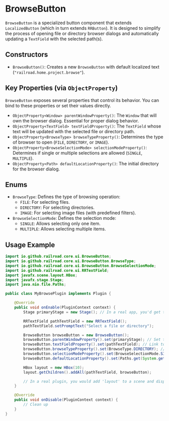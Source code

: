 # BrowseButton

`BrowseButton` is a specialized button component that extends `LocalizedButton` (which in turn extends `RRButton`). It is designed to simplify the process of opening file or directory browser dialogs and automatically updating a `TextField` with the selected path(s).

## Constructors

- `BrowseButton()`: Creates a new `BrowseButton` with default localized text (`"railroad.home.project.browse"`).

## Key Properties (via `ObjectProperty`)

`BrowseButton` exposes several properties that control its behavior. You can bind to these properties or set their values directly.

- `ObjectProperty<Window> parentWindowProperty()`: The `Window` that will own the browser dialog. Essential for proper dialog behavior.
- `ObjectProperty<TextField> textFieldProperty()`: The `TextField` whose text will be updated with the selected file or directory path.
- `ObjectProperty<BrowseType> browseTypeProperty()`: Determines the type of browser to open (`FILE`, `DIRECTORY`, or `IMAGE`).
- `ObjectProperty<BrowseSelectionMode> selectionModeProperty()`: Determines if single or multiple selections are allowed (`SINGLE`, `MULTIPLE`).
- `ObjectProperty<Path> defaultLocationProperty()`: The initial directory for the browser dialog.

## Enums

- `BrowseType`: Defines the type of browsing operation:
    - `FILE`: For selecting files.
    - `DIRECTORY`: For selecting directories.
    - `IMAGE`: For selecting image files (with predefined filters).
- `BrowseSelectionMode`: Defines the selection mode:
    - `SINGLE`: Allows selecting only one item.
    - `MULTIPLE`: Allows selecting multiple items.

## Usage Example

```java
import io.github.railroad.core.ui.BrowseButton;
import io.github.railroad.core.ui.BrowseButton.BrowseType;
import io.github.railroad.core.ui.BrowseButton.BrowseSelectionMode;
import io.github.railroad.core.ui.RRTextField;
import javafx.scene.layout.HBox;
import javafx.stage.Stage;
import java.nio.file.Paths;

public class MyBrowsePlugin implements Plugin {

    @Override
    public void onEnable(PluginContext context) {
        Stage primaryStage = new Stage(); // In a real app, you'd get the primary stage

        RRTextField pathTextField = new RRTextField();
        pathTextField.setPromptText("Select a file or directory");

        BrowseButton browseButton = new BrowseButton();
        browseButton.parentWindowProperty().set(primaryStage); // Set the parent window
        browseButton.textFieldProperty().set(pathTextField); // Link to the text field
        browseButton.browseTypeProperty().set(BrowseType.DIRECTORY); // Set to browse directories
        browseButton.selectionModeProperty().set(BrowseSelectionMode.SINGLE); // Allow single selection
        browseButton.defaultLocationProperty().set(Paths.get(System.getProperty("user.home")));

        HBox layout = new HBox(10);
        layout.getChildren().addAll(pathTextField, browseButton);

        // In a real plugin, you would add 'layout' to a scene and display it.
    }

    @Override
    public void onDisable(PluginContext context) {
        // Clean up
    }
}
```
